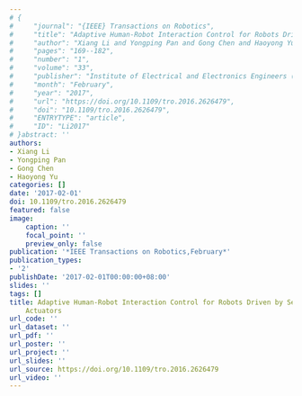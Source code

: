 ```yaml
---
# {
#     "journal": "{IEEE} Transactions on Robotics",
#     "title": "Adaptive Human-Robot Interaction Control for Robots Driven by Series Elastic Actuators",
#     "author": "Xiang Li and Yongping Pan and Gong Chen and Haoyong Yu",
#     "pages": "169--182",
#     "number": "1",
#     "volume": "33",
#     "publisher": "Institute of Electrical and Electronics Engineers ({IEEE})",
#     "month": "February",
#     "year": "2017",
#     "url": "https://doi.org/10.1109/tro.2016.2626479",
#     "doi": "10.1109/tro.2016.2626479",
#     "ENTRYTYPE": "article",
#     "ID": "Li2017"
# }abstract: ''
authors:
- Xiang Li
- Yongping Pan
- Gong Chen
- Haoyong Yu
categories: []
date: '2017-02-01'
doi: 10.1109/tro.2016.2626479
featured: false
image:
    caption: ''
    focal_point: ''
    preview_only: false
publication: '*IEEE Transactions on Robotics,February*'
publication_types:
- '2'
publishDate: '2017-02-01T00:00:00+08:00'
slides: ''
tags: []
title: Adaptive Human-Robot Interaction Control for Robots Driven by Series Elastic
    Actuators
url_code: ''
url_dataset: ''
url_pdf: ''
url_poster: ''
url_project: ''
url_slides: ''
url_source: https://doi.org/10.1109/tro.2016.2626479
url_video: ''
---
```

